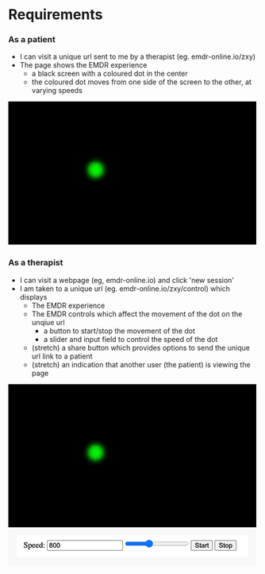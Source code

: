 # Requirements

### As a patient
- I can visit a unique url sent to me by a therapist (eg. emdr-online.io/zxy)
- The page shows the EMDR experience
    - a black screen with a coloured dot in the center
    - the coloured dot moves from one side of the screen to the other, at varying speeds

![](./emdr-example.gif)

### As a therapist 
- I can visit a webpage (eg, emdr-online.io) and click 'new session'
- I am taken to a unique url (eg. emdr-online.io/zxy/control) which displays
    - The EMDR experience
    - The EMDR controls which affect the movement of the dot on the unqiue url
        - a button to start/stop the movement of the dot
        - a slider and input field to control the speed of the dot
    - (stretch) a share button which provides options to send the unique url link to a patient
    - (stretch) an indication that another user (the patient) is viewing the page

![](./emdr-example-control.png)
